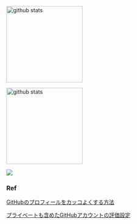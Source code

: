 <p align="left">
  <a href="https://github.com/anuraghazra/github-readme-stats">
    <img alt="github stats" height="200" src="https://dc-kuji.vercel.app/api?username=KazuakiKuji&count_private=true" />
  </a>
</p>
<p align="left">
  <a href="https://github.com/anuraghazra/github-readme-stats">
    <img alt="github stats" height="200" src="https://dc-kuji.vercel.app/api/top-langs/?username=KazuakiKuji&layout=compact" />
  </a>
</p>

![](https://komarev.com/ghpvc/?username=KazuakiKuji&color=dc143c)

### Ref

[GitHubのプロフィールをカッコよくする方法](https://zenn.dev/a_ichi1/articles/0411396e6b887d)

[プライベートも含めたGitHubアカウントの評価設定](https://chatgpt.com/share/679ad8eb-2924-800c-9521-9c3eef546932)
